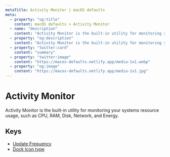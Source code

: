 ```yaml
---
metaTitle: Activity Monitor | macOS defaults
meta:
  - property: "og:title"
    content: macOS defaults > Activity Monitor
  - name: "description"
    content: "Activity Monitor is the built-in utility for monitoring your systems resource usage, such as\nCPU, RAM, Disk, Network, and Energy.\n"
  - property: "og:description"
    content: "Activity Monitor is the built-in utility for monitoring your systems resource usage, such as\nCPU, RAM, Disk, Network, and Energy.\n"
  - property: "twitter:card"
    content: "summary"
  - property: "twitter:image"
    content: "https://macos-defaults.netlify.app/media-1x1.webp"
  - property: "og:image"
    content: "https://macos-defaults.netlify.app/media-1x1.jpg"
---
```

# Activity Monitor

Activity Monitor is the built-in utility for monitoring your systems resource usage, such as
CPU, RAM, Disk, Network, and Energy.


## Keys

- [Update Frequency](./updateperiod.html)
- [Dock Icon type](./icontype.html)
